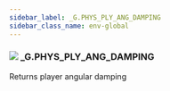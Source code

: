 ```yaml
---
sidebar_label: _G.PHYS_PLY_ANG_DAMPING
sidebar_class_name: env-global
---
```


### ![](/img/wiki/global.png) **_G**.PHYS_PLY_ANG_DAMPING
Returns player angular damping<br/>
